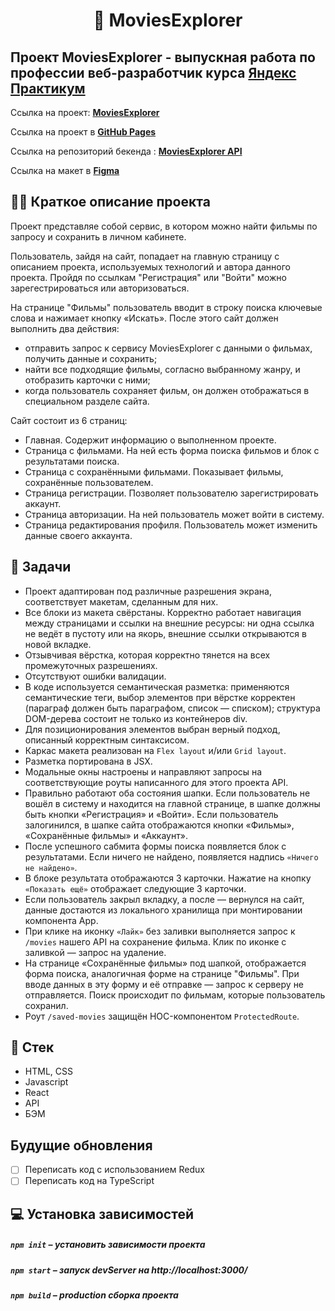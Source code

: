<h1 align="center">
    📰 MoviesExplorer
</h1>

## Проект MoviesExplorer - выпускная работа по профессии веб-разработчик курса [Яндекс Практикум](https://praktikum.yandex.ru 'Яндекс Практикум')

Ссылка на проект: **[MoviesExplorer](http://movies-explorer-22.nomoredomains.club/)**

Ссылка на проект в **[GitHub Pages](https://milanka-m.github.io/movies-explorer-frontend/)**

Ссылка на репозиторий бекенда : **[MoviesExplorer API](https://github.com/Milanka-m/movies-explorer-api)**

Ссылка на макет в **[Figma](https://www.figma.com/proto/5tGlo8xmoQEpKvvr6ebG6x/Diploma-Copy?page-id=891%3A3857&node-id=932%3A2618&viewport=306%2C48%2C0.85&scaling=min-zoom)**

## ✍🏻 Краткое описание проекта
Проект представляе собой сервис, в котором можно найти фильмы по запросу и сохранить в личном кабинете.

Пользователь, зайдя на сайт, попадает на главную страницу с описанием проекта, используемых технологий и автора данного проекта. Пройдя по ссылкам "Регистрация" или "Войти" можно зарегестрироваться или авторизоваться.

На странице "Фильмы" пользователь вводит в строку поиска ключевые слова и нажимает кнопку «Искать». После этого сайт должен выполнить два действия:

- отправить запрос к сервису MoviesExplorer с данными о фильмах, получить данные и сохранить;
- найти все подходящие фильмы, согласно выбранному жанру, и отобразить карточки с ними;
- когда пользователь сохраняет фильм, он должен отображаться в специальном разделе сайта.

Сайт состоит из 6 страниц:
- Главная. Содержит информацию о выполненном проекте.
- Страница с фильмами. На ней есть форма поиска фильмов и блок с результатами поиска.
- Страница с сохранёнными фильмами. Показывает фильмы, сохранённые пользователем.
- Страница регистрации. Позволяет пользователю зарегистрировать аккаунт.
- Страница авторизации. На ней пользователь может войти в систему.
- Страница редактирования профиля. Пользователь может изменить данные своего аккаунта.

## 📖 Задачи

- Проект адаптирован под различные разрешения экрана, соответствует макетам, сделанным для них.
- Все блоки из макета свёрстаны. Корректно работает навигация между страницами и ссылки на внешние ресурсы: ни одна ссылка не ведёт в пустоту или на якорь, внешние ссылки открываются в новой вкладке.
- Отзывчивая вёрстка, которая корректно тянется на всех промежуточных разрешениях.
- Отсутствуют ошибки валидации.
- В коде используется семантическая разметка: применяются семантические теги, выбор элементов при вёрстке корректен (параграф должен быть параграфом, список — списком); структура DOM-дерева состоит не только из контейнеров div.
- Для позиционирования элементов выбран верный подход, описанный корректным синтаксисом.
- Каркас макета реализован на `Flex layout` и/или `Grid layout`.
- Разметка портирована в JSX.
- Модальные окны настроены и направляют запросы на соответствующие роуты написанного для этого проекта API.
- Правильно работают оба состояния шапки. Если пользователь не вошёл в систему и находится на главной странице, в шапке должны быть кнопки «Регистрация» и «Войти». Если пользователь залогинился, в шапке сайта отображаются кнопки «Фильмы», «Сохранённые фильмы» и «Аккаунт».
- После успешного сабмита формы поиска появляется блок с результатами. Если ничего не найдено, появляется надпись `«Ничего не найдено»`.
- В блоке результата отображаются 3 карточки. Нажатие на кнопку `«Показать ещё»` отображает следующие 3 карточки.
- Если пользователь закрыл вкладку, а после — вернулся на сайт, данные достаются из локального хранилища при монтировании компонента App.
- При клике на иконку `«Лайк»` без заливки выполняется запрос к `/movies` нашего API на сохранение фильма. Клик по иконке с заливкой — запрос на удаление.
- На странице «Сохранённые фильмы» под шапкой, отображается форма поиска, аналогичная форме на странице "Фильмы". При вводе данных в эту форму и её отправке — запрос к серверу не отправляется. Поиск происходит по фильмам, которые пользователь сохранил. 
- Роут `/saved-movies` защищён HOC-компонентом `ProtectedRoute`.

## 📃 Стек

- HTML, CSS
- Javascript
- React
- API
- БЭМ

## Будущие обновления

- [ ] Переписать код с использованием Redux
- [ ] Переписать код на TypeScript

## 💻 Установка зависимостей

##### `npm init` – установить зависимости проекта

##### `npm start` – запуск devServer на http://localhost:3000/

##### `npm build` – production сборка проекта
